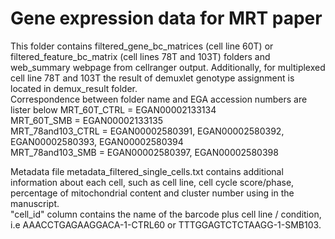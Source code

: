 # Gene expression data for MRT paper
This folder contains filtered_gene_bc_matrices (cell line 60T) or filtered_feature_bc_matrix (cell lines 78T and 103T) folders and web_summary webpage from cellranger output.
Additionally, for multiplexed cell line 78T and 103T the result of demuxlet genotype assignment is located in demux_result folder.  
Correspondence between folder name and EGA accession numbers are lister below
MRT_60T_CTRL	    = EGAN00002133134  
MRT_60T_SMB	      = EGAN00002133135  
MRT_78and103_CTRL	= EGAN00002580391, EGAN00002580392, EGAN00002580393, EGAN00002580394  
MRT_78and103_SMB	= EGAN00002580397, EGAN00002580398  

Metadata file metadata_filtered_single_cells.txt contains additional information about each cell, such as cell line, cell cycle score/phase, percentage of mitochondrial content and cluster number using in the manuscript.  
"cell_id" column contains the name of the barcode plus cell line / condition, i.e AAACCTGAGAAGGACA-1-CTRL60 or TTTGGAGTCTCTAAGG-1-SMB103.    
